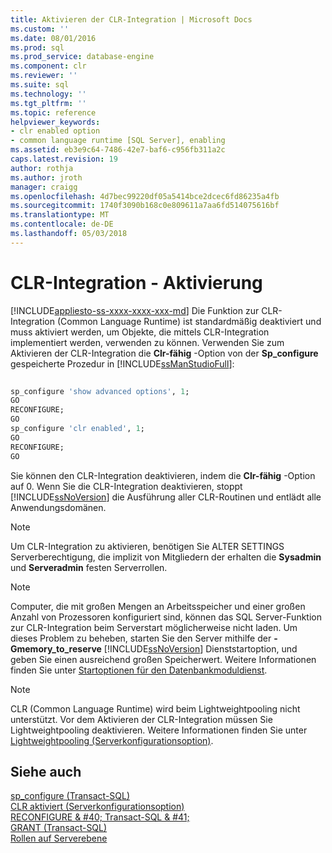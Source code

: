 ```yaml
---
title: Aktivieren der CLR-Integration | Microsoft Docs
ms.custom: ''
ms.date: 08/01/2016
ms.prod: sql
ms.prod_service: database-engine
ms.component: clr
ms.reviewer: ''
ms.suite: sql
ms.technology: ''
ms.tgt_pltfrm: ''
ms.topic: reference
helpviewer_keywords:
- clr enabled option
- common language runtime [SQL Server], enabling
ms.assetid: eb3e9c64-7486-42e7-baf6-c956fb311a2c
caps.latest.revision: 19
author: rothja
ms.author: jroth
manager: craigg
ms.openlocfilehash: 4d7bec99220df05a5414bce2dcec6fd86235a4fb
ms.sourcegitcommit: 1740f3090b168c0e809611a7aa6fd514075616bf
ms.translationtype: MT
ms.contentlocale: de-DE
ms.lasthandoff: 05/03/2018
---
```

# <a name="clr-integration---enabling"></a>CLR-Integration - Aktivierung
[!INCLUDE[appliesto-ss-xxxx-xxxx-xxx-md](../../includes/appliesto-ss-xxxx-xxxx-xxx-md.md)]
  Die Funktion zur CLR-Integration (Common Language Runtime) ist standardmäßig deaktiviert und muss aktiviert werden, um Objekte, die mittels CLR-Integration implementiert werden, verwenden zu können. Verwenden Sie zum Aktivieren der CLR-Integration die **Clr-fähig** -Option von der **Sp_configure** gespeicherte Prozedur in [!INCLUDE[ssManStudioFull](../../includes/ssmanstudiofull-md.md)]:  
  
```sql  
  
sp_configure 'show advanced options', 1;  
GO  
RECONFIGURE;  
GO  
sp_configure 'clr enabled', 1;  
GO  
RECONFIGURE;  
GO  
```  
  
 Sie können den CLR-Integration deaktivieren, indem die **Clr-fähig** -Option auf 0. Wenn Sie die CLR-Integration deaktivieren, stoppt [!INCLUDE[ssNoVersion](../../includes/ssnoversion-md.md)] die Ausführung aller CLR-Routinen und entlädt alle Anwendungsdomänen.  
  
> [!NOTE]  
>  Um CLR-Integration zu aktivieren, benötigen Sie ALTER SETTINGS Serverberechtigung, die implizit von Mitgliedern der erhalten die **Sysadmin** und **Serveradmin** festen Serverrollen.  
  
> [!NOTE]  
>  Computer, die mit großen Mengen an Arbeitsspeicher und einer großen Anzahl von Prozessoren konfiguriert sind, können das SQL Server-Funktion zur CLR-Integration beim Serverstart möglicherweise nicht laden. Um dieses Problem zu beheben, starten Sie den Server mithilfe der **-Gmemory_to_reserve** [!INCLUDE[ssNoVersion](../../includes/ssnoversion-md.md)] Dienststartoption, und geben Sie einen ausreichend großen Speicherwert. Weitere Informationen finden Sie unter [Startoptionen für den Datenbankmoduldienst](../../database-engine/configure-windows/database-engine-service-startup-options.md).  
  
> [!NOTE]  
>  CLR (Common Language Runtime) wird beim Lightweightpooling nicht unterstützt. Vor dem Aktivieren der CLR-Integration müssen Sie Lightweightpooling deaktivieren. Weitere Informationen finden Sie unter [Lightweightpooling (Serverkonfigurationsoption)](../../database-engine/configure-windows/lightweight-pooling-server-configuration-option.md).  
  
## <a name="see-also"></a>Siehe auch  
 [sp_configure &#40;Transact-SQL&#41;](../../relational-databases/system-stored-procedures/sp-configure-transact-sql.md)   
 [CLR aktiviert (Serverkonfigurationsoption)](../../database-engine/configure-windows/clr-enabled-server-configuration-option.md)   
 [RECONFIGURE & #40; Transact-SQL & #41;](../../t-sql/language-elements/reconfigure-transact-sql.md)   
 [GRANT &#40;Transact-SQL&#41;](../../t-sql/statements/grant-transact-sql.md)   
 [Rollen auf Serverebene](../../relational-databases/security/authentication-access/server-level-roles.md)  
  
  
